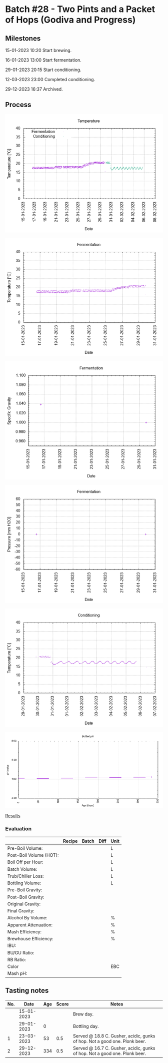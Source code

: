 # Batch #28 - Two Pints and a Packet of Hops (Godiva and Progress)

## Milestones

15-01-2023 10:20 Start brewing.

16-01-2023 13:00 Start fermentation.

29-01-2023 20:15 Start conditioning.

12-03-2023 23:00 Completed conditioning.

29-12-2023 16:37 Archived.

## Process

![temperature](temperature.png)

![fermentation](fermentation.png)

![specific gravity](gravity.png)

![pressure](pressure.png)

![conditioning](conditioning.png)

![bottled pH](bottled_ph.png)

[Results](./Batch_28_Two_Pints_and_a_Packet_of_Hops_Godiva_and_Progress_results.pdf)

### Evaluation

|                         | Recipe | Batch | Diff   | Unit |
|-------------------------|--------|-------|--------|------|
| Pre-Boil Volume:        |        |       |        | L    |
| Post-Boil Volume (HOT): |        |       |        | L    |
| Boil Off per Hour:      |        |       |        | L    |
| Batch Volume:           |        |       |        | L    |
| Trub/Chiller Loss:      |        |       |        | L    |
| Bottling Volume:        |        |       |        | L    |
| Pre-Boil Gravity:       |        |       |        |      |
| Post-Boil Gravity:      |        |       |        |      |
| Original Gravity:       |        |       |        |      |
| Final Gravity:          |        |       |        |      |
| Alcohol By Volume:      |        |       |        | %    |
| Apparent Attenuation:   |        |       |        | %    |
| Mash Efficiency:        |        |       |        | %    |
| Brewhouse Efficiency:   |        |       |        | %    |
| IBU:                    |        |       |        |      |
| BU/GU Ratio:            |        |       |        |      |
| RB Ratio:               |        |       |        |      |
| Color                   |        |       |        | EBC  |
| Mash pH:                |        |       |        |      |

## Tasting notes

| No. | Date       | Age | Score | Notes |
|-----|------------|-----|-------|-------|
|     | 15-01-2023 |     |       | Brew day. |
|     | 29-01-2023 |   0 |       | Bottling day. |
|   1 | 23-03-2023 |  53 |  0.5  | Served @ 18.8 C. Gusher, acidic, gunks of hop. Not a good one. Plonk beer. |
|   2 | 29-12-2023 | 334 |  0.5  | Served @ 16.7 C. Gusher, acidic, gunks of hop. Not a good one. Plonk beer. |
